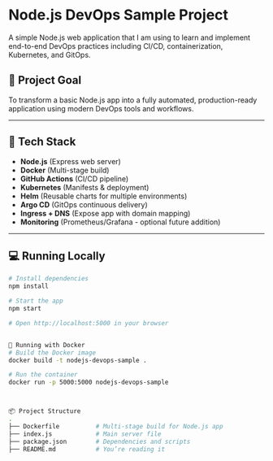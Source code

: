 # Node.js DevOps Sample Project

A simple Node.js web application that I am using to learn and implement end-to-end DevOps practices including CI/CD, containerization, Kubernetes, and GitOps.

## 🚀 Project Goal

To transform a basic Node.js app into a fully automated, production-ready application using modern DevOps tools and workflows.

---

## 🧰 Tech Stack

- **Node.js** (Express web server)
- **Docker** (Multi-stage build)
- **GitHub Actions** (CI/CD pipeline)
- **Kubernetes** (Manifests & deployment)
- **Helm** (Reusable charts for multiple environments)
- **Argo CD** (GitOps continuous delivery)
- **Ingress + DNS** (Expose app with domain mapping)
- **Monitoring** (Prometheus/Grafana - optional future addition)

---

## 💻 Running Locally

```bash
# Install dependencies
npm install

# Start the app
npm start

# Open http://localhost:5000 in your browser


🐳 Running with Docker
# Build the Docker image
docker build -t nodejs-devops-sample .

# Run the container
docker run -p 5000:5000 nodejs-devops-sample



📦 Project Structure
.
├── Dockerfile          # Multi-stage build for Node.js app
├── index.js            # Main server file
├── package.json        # Dependencies and scripts
├── README.md           # You’re reading it


